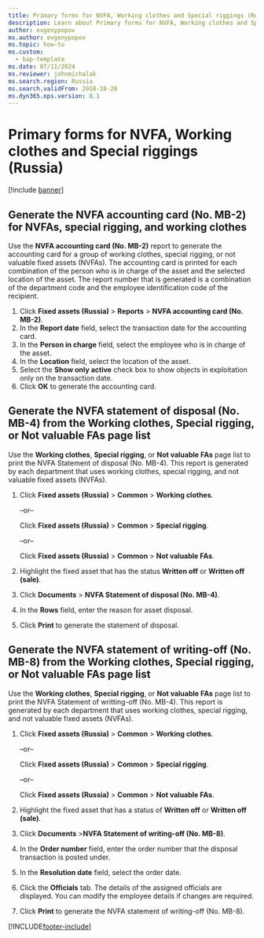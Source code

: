 ```yaml
---
title: Primary forms for NVFA, Working clothes and Special riggings (Russia)
description: Learn about Primary forms for NVFA, Working clothes and Special riggings for Russia, including an outline on generating the NVFA account card and working clothes.
author: evgenypopov
ms.author: evgenypopov
ms.topic: how-to
ms.custom: 
  - bap-template
ms.date: 07/11/2024
ms.reviewer: johnmichalak
ms.search.region: Russia
ms.search.validFrom: 2018-10-28
ms.dyn365.ops.version: 8.1
---
```


# Primary forms for NVFA, Working clothes and Special riggings (Russia)

[!include [banner](../../includes/banner.md)]

## Generate the NVFA accounting card (No. MB-2) for NVFAs, special rigging, and working clothes 

Use the **NVFA accounting card (No. MB-2)** report to generate the accounting card for a group of working clothes, special rigging, or not valuable fixed assets (NVFAs). The accounting card is printed for each combination of the person who is in charge of the asset and the selected location of the asset. The report number that is generated is a combination of the department code and the employee identification code of the recipient.

1.  Click **Fixed assets (Russia)** \> **Reports** \> **NVFA accounting card (No. MB-2)**.
2.  In the **Report date** field, select the transaction date for the accounting card.
3.  In the **Person in charge** field, select the employee who is in charge of the asset.
4.  In the **Location** field, select the location of the asset.
5.  Select the **Show only active** check box to show objects in exploitation only on the transaction date.
6.  Click **OK** to generate the accounting card.

## Generate the NVFA statement of disposal (No. MB-4) from the Working clothes, Special rigging, or Not valuable FAs page list 

Use the **Working clothes**, **Special rigging**, or **Not valuable FAs** page list to print the NVFA Statement of disposal (No. MB-4). This report is generated by each department that uses working clothes, special rigging, and not valuable fixed assets (NVFAs).

1.  Click **Fixed assets (Russia)** \> **Common** \> **Working clothes**.
    
    –or–
    
    Click **Fixed assets (Russia)** \> **Common** \> **Special rigging**.
    
    –or–
    
    Click **Fixed assets (Russia)** \> **Common** \> **Not valuable FAs**.

2.  Highlight the fixed asset that has the status **Written off** or **Written off (sale)**.

3.  Click **Documents** \> **NVFA Statement of disposal (No. MB-4)**.

4.  In the **Rows** field, enter the reason for asset disposal.

5.  Click **Print** to generate the statement of disposal.

## Generate the NVFA statement of writing-off (No. MB-8) from the Working clothes, Special rigging, or Not valuable FAs page list 

Use the **Working clothes**, **Special rigging**, or **Not valuable FAs** page list to print the NVFA Statement of writting-off (No. MB-4). This report is generated by each department that uses working clothes, special rigging, and not valuable fixed assets (NVFAs).

1.  Click **Fixed assets (Russia)** \> **Common** \> **Working clothes**.
    
    –or–
    
    Click **Fixed assets (Russia)** \> **Common** \> **Special rigging**.
    
    –or–
    
    Click **Fixed assets (Russia)** \> **Common** \> **Not valuable FAs**.

2.  Highlight the fixed asset that has a status of **Written off** or **Written off (sale)**.

3.  Click **Documents** \>**NVFA Statement of writing-off (No. MB-8)**.

4.  In the **Order number** field, enter the order number that the disposal transaction is posted under.

5.  In the **Resolution date** field, select the order date.

6.  Click the **Officials** tab. The details of the assigned officials are displayed. You can modify the employee details if changes are required.

7.  Click **Print** to generate the NVFA statement of writing-off (No. MB-8).


[!INCLUDE[footer-include](../../../includes/footer-banner.md)]
